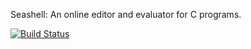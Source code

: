 Seashell: An online editor and evaluator for C programs.

[![Build Status](https://travis-ci.org/cs136/seashell.svg?branch=master)](https://travis-ci.org/cs136/seashell)
